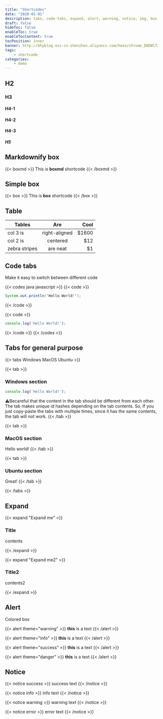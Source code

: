 ```yaml
---
title: "Shortcodes"
date: "2020-01-01"
description: tabs, code-tabs, expand, alert, warning, notice, img, box
draft: false
hideToc: false
enableToc: true
enableTocContent: true
tocPosition: inner
banner: http://bhyblog.oss-cn-shenzhen.aliyuncs.com/hexo/chrome_DODWl7Z8yW.png
tags:
    - shortcode
categories:
    - demo
---
```


## H2

### H3

#### H4-1

#### H4-2

#### H4-3

##### H5

## Markdownify box

{{< boxmd >}}
This is **boxmd** shortcode
{{< /boxmd >}}

## Simple box

{{< box >}}
This is **box** shortcode
{{< /box >}}

## Table

| Tables        | Are           | Cool  |
| ------------- |:-------------:| -----:|
| col 3 is      | right-aligned | $1600 |
| col 2 is      | centered      |   $12 |
| zebra stripes | are neat      |    $1 |

## Code tabs

Make it easy to switch between different code

{{< codes java javascript >}}
  {{< code >}}
  ```java
  System.out.println('Hello World!');
  ```
  {{< /code >}}

  {{< code >}}
  ```javascript
  console.log('Hello World!');
  ```
  {{< /code >}}
{{< /codes >}}

## Tabs for general purpose

{{< tabs Windows MacOS Ubuntu >}}

{{< tab >}}
### Windows section

```javascript
console.log('Hello World!');
```

⚠️Becareful that the content in the tab should be different from each other. The tab makes unique id hashes depending on the tab contents. So, If you just copy-paste the tabs with multiple times, since it has the same contents, the tab will not work.
{{< /tab >}}

{{< tab >}}
### MacOS section

Hello world!
{{< /tab >}}

{{< tab >}}
### Ubuntu section
Great!
{{< /tab >}}

{{< /tabs >}}

## Expand

{{< expand "Expand me" >}}

### Title

contents

{{< /expand >}}

{{< expand "Expand me2" >}}

### Title2

contents2

{{< /expand >}}

## Alert

Colored box

{{< alert theme="warning" >}}
**this** is a text
{{< /alert >}}

{{< alert theme="info" >}}
**this** is a text
{{< /alert >}}

{{< alert theme="success" >}}
**this** is a text
{{< /alert >}}

{{< alert theme="danger" >}}
**this** is a text
{{< /alert >}}

## Notice

{{< notice success >}}
success text
{{< /notice >}}

{{< notice info >}}
info text
{{< /notice >}}

{{< notice warning >}}
warning text
{{< /notice >}}

{{< notice error >}}
error text
{{< /notice >}}
